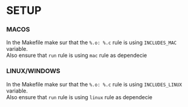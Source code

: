 # SETUP

### MACOS
In the Makefile make sur that the `%.o: %.c` rule is using `INCLUDES_MAC` variable. <br />
Also ensure that `run` rule is using `mac` rule as dependecie

### LINUX/WINDOWS
In the Makefile make sur that the `%.o: %.c` rule is using `INCLUDES_LINUX` variable. <br />
Also ensure that `run` rule is using `linux` rule as dependecie
